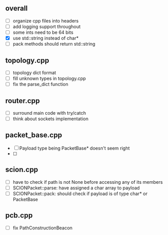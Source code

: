 ## overall
- [ ] organize cpp files into headers
- [ ] add logging support throughout
- [ ] some ints need to be 64 bits
- [x] use std::string instead of char*
- [ ] pack methods should return std::string

## topology.cpp
- [ ] topology dict format
- [ ] fill unknown types in topology.cpp
- [ ] fix the parse_dict function

## router.cpp
- [ ] surround main code with try/catch
- [ ] think about sockets implementation

## packet_base.cpp
- [ ] Payload type being PacketBase* doesn't seem right
- [ ]

## scion.cpp
- [ ] have to check if path is not None before accessing any of its members
- [ ] SCIONPacket::parse: have assigned a char array to payload 
- [ ] SCIONPacket::pack: should check if payload is of type char* or PacketBase

## pcb.cpp
- [ ] fix PathConstructionBeacon
